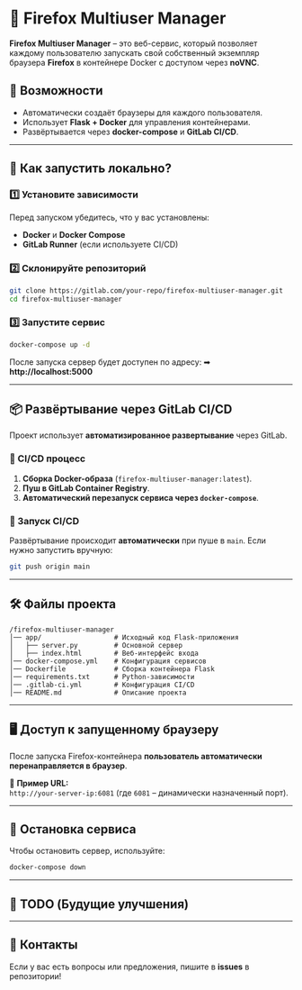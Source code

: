# 🦊 Firefox Multiuser Manager

**Firefox Multiuser Manager** – это веб-сервис, который позволяет каждому пользователю запускать свой собственный экземпляр браузера **Firefox** в контейнере Docker с доступом через **noVNC**.

## 🚀 Возможности
- Автоматически создаёт браузеры для каждого пользователя.
- Использует **Flask + Docker** для управления контейнерами.
- Развёртывается через **docker-compose** и **GitLab CI/CD**.

---

## 📌 Как запустить локально?
### 1️⃣ Установите зависимости
Перед запуском убедитесь, что у вас установлены:
- **Docker** и **Docker Compose**
- **GitLab Runner** (если используете CI/CD)

### 2️⃣ Склонируйте репозиторий
```bash
git clone https://gitlab.com/your-repo/firefox-multiuser-manager.git
cd firefox-multiuser-manager
```

### 3️⃣ Запустите сервис
```bash
docker-compose up -d
```
После запуска сервер будет доступен по адресу:
➡ **http://localhost:5000**

---

## 📦 Развёртывание через GitLab CI/CD
Проект использует **автоматизированное развертывание** через GitLab.

### 🔹 CI/CD процесс
1. **Сборка Docker-образа** (`firefox-multiuser-manager:latest`).
2. **Пуш в GitLab Container Registry**.
3. **Автоматический перезапуск сервиса через `docker-compose`**.

### 🔹 Запуск CI/CD
Развёртывание происходит **автоматически** при пуше в `main`.
Если нужно запустить вручную:
```bash
git push origin main
```

---

## 🛠 Файлы проекта
```
/firefox-multiuser-manager
│── app/                  # Исходный код Flask-приложения
│   ├── server.py         # Основной сервер
│   ├── index.html        # Веб-интерфейс входа
│── docker-compose.yml    # Конфигурация сервисов
│── Dockerfile            # Сборка контейнера Flask
│── requirements.txt      # Python-зависимости
│── .gitlab-ci.yml        # Конфигурация CI/CD
│── README.md             # Описание проекта
```

---

## 🖥 Доступ к запущенному браузеру
После запуска Firefox-контейнера **пользователь автоматически перенаправляется в браузер**.

📍 **Пример URL:**  
`http://your-server-ip:6081` (где `6081` – динамически назначенный порт).

---

## 🔄 Остановка сервиса
Чтобы остановить сервер, используйте:
```bash
docker-compose down
```

---

## 🎯 TODO (Будущие улучшения)


---

## 🤝 Контакты
Если у вас есть вопросы или предложения, пишите в **issues** в репозитории!


